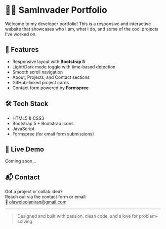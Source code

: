 # 👨‍💻 SamInvader Portfolio

Welcome to my developer portfolio! This is a responsive and interactive website that showcases who I am, what I do, and some of the cool projects I’ve worked on.

## 🌟 Features

- Responsive layout with **Bootstrap 5**
- Light/Dark mode toggle with time-based detection
- Smooth scroll navigation
- About, Projects, and Contact sections
- GitHub-linked project cards
- Contact form powered by **Formspree**

## 🛠 Tech Stack

- HTML5 & CSS3  
- Bootstrap 5 + Bootstrap Icons  
- JavaScript  
- Formspree (for email form submissions)

## 🔗 Live Demo

Coming soon...

## 📬 Contact

Got a project or collab idea?  
Reach out via the contact form or email:  
📧 olawoleolaniran@gmail.com

---

> Designed and built with passion, clean code, and a love for problem-solving.
